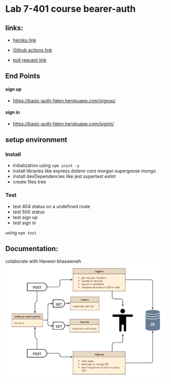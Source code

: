 
# Lab 7-401 course bearer-auth

## links:
- [heroku link](https://basic-auth-faten.herokuapp.com/)

- [Github actions link](https://github.com/Fatensamman/basic-auth/actions)

- [pull request link](https://github.com/Fatensamman/basic-auth/pull/1)

## End Points
#### sign up
-  https://basic-auth-faten.herokuapp.com/signup/

#### sign in
- https://basic-auth-faten.herokuapp.com/signin/


## setup  environment

### Install
- initialization using  `npm inint -y`
- install libraries like express dotenv cors morgan supergoose mongo
- install devDependencies like jest supertest eslint
- create files tree

### Test
- test 404 status  on a undefined route
- test 500 status 
- test sign up
- test sign in
     
 using `npm test `


 ## Documentation:
 colaborate with Haneen khasawneh
 ![UML](4.PNG)
